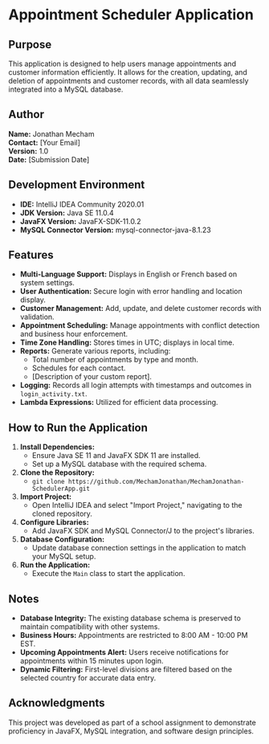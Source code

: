 # Appointment Scheduler Application

## Purpose
This application is designed to help users manage appointments and customer information efficiently. It allows for the creation, updating, and deletion of appointments and customer records, with all data seamlessly integrated into a MySQL database.

## Author
**Name:** Jonathan Mecham  
**Contact:** [Your Email]  
**Version:** 1.0  
**Date:** [Submission Date]

## Development Environment
- **IDE:** IntelliJ IDEA Community 2020.01
- **JDK Version:** Java SE 11.0.4
- **JavaFX Version:** JavaFX-SDK-11.0.2
- **MySQL Connector Version:** mysql-connector-java-8.1.23

## Features
- **Multi-Language Support:** Displays in English or French based on system settings.
- **User Authentication:** Secure login with error handling and location display.
- **Customer Management:** Add, update, and delete customer records with validation.
- **Appointment Scheduling:** Manage appointments with conflict detection and business hour enforcement.
- **Time Zone Handling:** Stores times in UTC; displays in local time.
- **Reports:** Generate various reports, including:
  - Total number of appointments by type and month.
  - Schedules for each contact.
  - [Description of your custom report].
- **Logging:** Records all login attempts with timestamps and outcomes in `login_activity.txt`.
- **Lambda Expressions:** Utilized for efficient data processing.

## How to Run the Application
1. **Install Dependencies:**
   - Ensure Java SE 11 and JavaFX SDK 11 are installed.
   - Set up a MySQL database with the required schema.
2. **Clone the Repository:**
   - `git clone https://github.com/MechamJonathan/MechamJonathan-SchedulerApp.git`
3. **Import Project:**
   - Open IntelliJ IDEA and select "Import Project," navigating to the cloned repository.
4. **Configure Libraries:**
   - Add JavaFX SDK and MySQL Connector/J to the project's libraries.
5. **Database Configuration:**
   - Update database connection settings in the application to match your MySQL setup.
6. **Run the Application:**
   - Execute the `Main` class to start the application.

## Notes
- **Database Integrity:** The existing database schema is preserved to maintain compatibility with other systems.
- **Business Hours:** Appointments are restricted to 8:00 AM - 10:00 PM EST.
- **Upcoming Appointments Alert:** Users receive notifications for appointments within 15 minutes upon login.
- **Dynamic Filtering:** First-level divisions are filtered based on the selected country for accurate data entry.

## Acknowledgments
This project was developed as part of a school assignment to demonstrate proficiency in JavaFX, MySQL integration, and software design principles.

